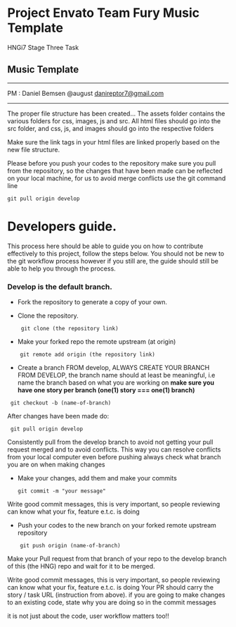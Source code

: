 # Project Envato Team Fury Music Template
HNGi7 Stage Three Task


## Music Template

****************
PM : Daniel Bemsen
@august
danireptor7@gmail.com
****************

The proper file structure has been created...
The assets folder contains the various folders for css, images, js and src.
All html files should go into the src folder, and css, js, and images should go into the respective folders

Make sure the link tags in your html files are linked properly based on the new file structure.

Please before you push your codes to the repository make sure you pull from the repository, so the changes that have been made can be reflected on your local machine, for us to avoid merge conflicts use the git command line
   
    git pull origin develop

# Developers guide.

This process here should be able to guide you on how to contribute effectively to this project, follow the steps below. You should not be new to the git workflow process however if you still are, the guide should still be able to help you through the process.

### Develop is the default branch.

* Fork the repository to generate a copy of your own.

* Clone the repository.

   ```
    git clone (the repository link)
   ```
    
* Make your forked repo the remote upstream (at origin)
```
    git remote add origin (the repository link)
```
* Create a branch FROM develop, ALWAYS CREATE YOUR BRANCH FROM DEVELOP,
the branch name should at least be meaningful, i.e name the branch based on what you are working on  **make sure you have one story per branch (one(1) story ===  one(1) branch)** 

```
 git checkout -b (name-of-branch)
 ```

After changes have been made do:
```
 git pull origin develop
```
Consistently pull from the develop branch to avoid not getting your pull request merged and to avoid conflicts.
This way you can resolve conflicts from your local computer even before pushing always check what branch you are on when making changes
 
* Make your changes, add them and make your commits

   ``` 
   git commit -m "your message"
   ```
Write good commit messages, this is very important, so people reviewing can know what your fix, feature e.t.c. is doing

* Push your codes to the new branch on your forked remote upstream repository
```
    git push origin (name-of-branch)
   ```

Make your Pull request from that branch of your repo to the develop branch of this (the HNG) repo and wait for it to be merged.


Write good commit messages, this is very important, so people reviewing can know what your fix, feature e.t.c. is doing
Your PR should carry the story / task URL (instruction from above).
if you are going to make changes to an existing code, state why you are doing so in the commit messages

it is not just about the code, user workflow matters too!!


